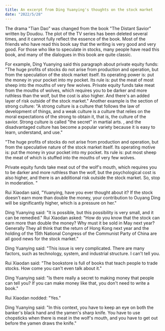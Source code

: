 ```yaml
---
title: An excerpt from Ding Yuanying's thoughts on the stock market
date: "2022/5/28"
---
```

The drama "Tian Dao" was changed from the book "The Distant Savior" written by Doudou. The plot of the TV series has been deleted several times, and it cannot fully reflect the essence of the book. Most of the friends who have read this book say that the writing is very good and very good. For those who like to speculate in stocks, many people have read this book, and many of the dialogues in this book are quite classic.
 <!-- more -->
For example, Ding Yuanying said this paragraph about private equity funds: "The huge profits of stocks do not arise from production and operation, but from the speculation of the stock market itself. Its operating power is: put the money in your pocket into my pocket. Its rule is: put the meat of most sheep into the mouths of very few wolves. Private equity funds take meat from the mouths of wolves, which requires you to be darker and more ruthless than the wolf, but the cost is also higher. And there's an added layer of risk outside of the stock market."
Another example is the section of strong culture: "A strong culture is a culture that follows the law of development of things, and a weak culture is a culture that relies on the moral expectations of the strong to obtain it, that is, the culture of the savior. Strong culture is called "the secret" in martial arts. , and the disadvantaged culture has become a popular variety because it is easy to learn, understand, and use."


"The huge profits of stocks do not arise from production and operation, but from the speculative nature of the stock market itself. Its operating motive is: put the money in your pocket into my pocket. Its rule is: put most sheep the meat of which is stuffed into the mouths of very few wolves.

Private equity funds take meat out of the wolf's mouth, which requires you to be darker and more ruthless than the wolf, but the psychological cost is also higher, and there is an additional risk outside the stock market. So, stop in moderation. "

Rui Xiaodan said, "Yuanying, have you ever thought about it? If the stock doesn't earn more than double the money, your contribution to Ouyang Ding will be significantly higher, which is a pressure on her."

Ding Yuanying said: "It is possible, but this possibility is very small, and it can be remedied." Rui Xiaodan asked: "How do you know that the stock can earn more than double the money? Why must it be sold in May next year? Generally They all think that the return of Hong Kong next year and the holding of the 15th National Congress of the Communist Party of China are all good news for the stock market."

Ding Yuanying said: "This issue is very complicated. There are many factors, such as technology, system, and industrial structure. I can't tell you.

Rui Xiaodan said: "The bookstore is full of books that teach people to trade stocks. How come you can't even talk about it."

Ding Yuanying said: "Is there really a secret to making money that people can tell you? If you can make money like that, you don't need to write a book."

Rui Xiaodan nodded: "Yes."

Ding Yuanying said: "In this context, you have to keep an eye on both the banker's black hand and the yamen's sharp knife. You have to use chopsticks when there is meat in the wolf's mouth, and you have to get out before the yamen draws the knife."